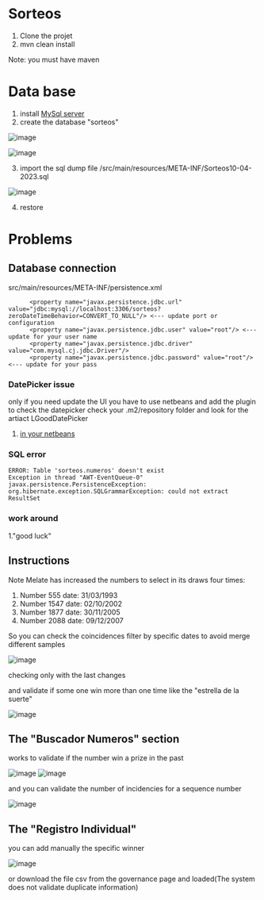 # Sorteos

1. Clone the projet
2. mvn clean install

Note: you must have maven 

# Data base
1. install [MySql server](https://dev.mysql.com/downloads/installer/)
2. create the database "sorteos"

![image](https://user-images.githubusercontent.com/8491553/231277829-84cfa4fa-5265-4888-b2b5-49146e77c1ea.png)

![image](https://user-images.githubusercontent.com/8491553/231277897-fadbed35-02e7-4cb1-a51a-79f73b6f9f26.png)

3. import the sql dump file /src/main/resources/META-INF/Sorteos10-04-2023.sql 

![image](https://user-images.githubusercontent.com/8491553/231278076-bc18292d-515b-4e27-8abc-2450a71f8bcc.png)

4. restore


# Problems

## Database connection 
src/main/resources/META-INF/persistence.xml
```
      <property name="javax.persistence.jdbc.url" value="jdbc:mysql://localhost:3306/sorteos?zeroDateTimeBehavior=CONVERT_TO_NULL"/> <--- update port or configuration
      <property name="javax.persistence.jdbc.user" value="root"/> <--- update for your user name
      <property name="javax.persistence.jdbc.driver" value="com.mysql.cj.jdbc.Driver"/>
      <property name="javax.persistence.jdbc.password" value="root"/> <--- update for your pass
```

### DatePicker issue
only if you need update the UI you have to use netbeans and add the plugin to check the datepicker
check your .m2/repository folder and look for the artiact LGoodDatePicker

1. [in your netbeans ](https://docs.oracle.com/javase/tutorial/javabeans/quick/addbean.html)

### SQL error 

```
ERROR: Table 'sorteos.numeros' doesn't exist
Exception in thread "AWT-EventQueue-0" javax.persistence.PersistenceException: org.hibernate.exception.SQLGrammarException: could not extract ResultSet
```

### work around 
1."good luck"

## Instructions

Note
Melate has increased the numbers to select in its draws four times:
1. Number 555  date: 31/03/1993
2. Number 1547 date: 02/10/2002
3. Number 1877 date: 30/11/2005
4. Number 2088 date: 09/12/2007

So you can check the coincidences filter by specific dates to avoid merge different samples

![image](https://user-images.githubusercontent.com/8491553/231287552-8607e257-806f-420f-bd4f-fb0756077f75.png)

checking only with the last changes

and validate if some one win more than one time like the "estrella de la suerte"


![image](https://user-images.githubusercontent.com/8491553/231287915-a621b35f-0257-4926-8118-6c92b66aa223.png)

## The "Buscador Numeros" section
works to validate if the number win a prize in the past

![image](https://user-images.githubusercontent.com/8491553/231288188-04ee4084-d236-4e1b-a592-d926053c4213.png)
![image](https://user-images.githubusercontent.com/8491553/231332228-ad904a8f-0ca9-4702-b69d-4e85c172b9d9.png)

and you can validate the number of incidencies for a sequence number

![image](https://user-images.githubusercontent.com/8491553/231330751-fda002f7-ab06-480c-b1bf-ef4d0f8677d3.png)


## The "Registro Individual"
you can add manually the specific winner

![image](https://user-images.githubusercontent.com/8491553/231331663-64f69792-b1eb-4cd1-a5e8-95147e902c9e.png)

or download the file csv from the governance page and loaded(The system does not validate duplicate information)

